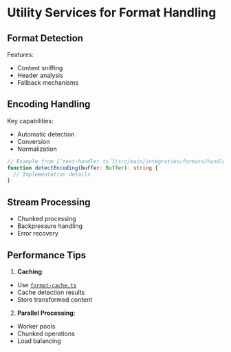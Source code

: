 # Utility Services for Format Handling

## Format Detection
Features:
- Content sniffing
- Header analysis
- Fallback mechanisms

## Encoding Handling
Key capabilities:
- Automatic detection
- Conversion
- Normalization

```typescript
// Example from [`text-handler.ts`](src/main/integration/formats/handlers/text-handler.ts)
function detectEncoding(buffer: Buffer): string {
  // Implementation details
}
```

## Stream Processing
- Chunked processing
- Backpressure handling
- Error recovery

## Performance Tips
1. **Caching**:
- Use [`format-cache.ts`](src/main/integration/services/cache/format-cache.ts)
- Cache detection results
- Store transformed content

2. **Parallel Processing**:
- Worker pools
- Chunked operations
- Load balancing